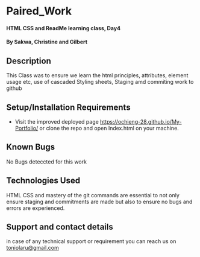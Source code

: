 # Paired_Work
#### HTML CSS and ReadMe learning class, Day4
#### By **Sakwa, Christine and Gilbert**
## Description
This Class was to ensure we learn the html principles, attributes, element usage etc, use of cascaded Styling sheets, Staging amd commiting work to github
## Setup/Installation Requirements
* Visit the improved deployed page https://ochieng-28.github.io/My-Portfolio/ or clone the repo and open Index.html on your machine.
## Known Bugs
No Bugs deteccted for this work
## Technologies Used
HTML CSS and mastery of the git commands are essential to not only ensure staging and commitments are made but also to ensure no bugs and errors are experienced.
## Support and contact details
in case of any technical support or requirement you can reach us on toniolaru@gmail.com
